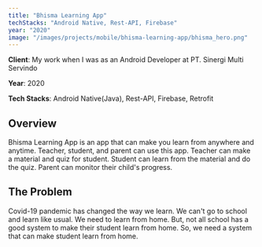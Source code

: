 ```yaml
---
title: "Bhisma Learning App"
techStacks: "Android Native, Rest-API, Firebase"
year: "2020"
image: "/images/projects/mobile/bhisma-learning-app/bhisma_hero.png"
---
```


**Client**: My work when I was as an Android Developer at PT. Sinergi Multi Servindo

**Year**: 2020

**Tech Stacks**: Android Native(Java), Rest-API, Firebase, Retrofit

## Overview

Bhisma Learning App is an app that can make you learn from anywhere and anytime. Teacher, student, and parent can use this app. Teacher can make a material and quiz for student. Student can learn from the material and do the quiz. Parent can monitor their child's progress.

## The Problem

Covid-19 pandemic has changed the way we learn. We can't go to school and learn like usual. We need to learn from home. But, not all school has a good system to make their student learn from home. So, we need a system that can make student learn from home.
